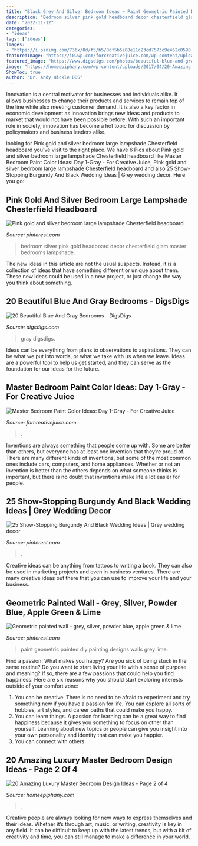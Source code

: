 ```yaml
---
title: "Black Grey And Silver Bedroom Ideas ~ Paint Geometric Painted Diy Painting Designs Walls Grey Lime"
description: "Bedroom silver pink gold headboard decor chesterfield glam master bedrooms lampshade"
date: "2022-11-12"
categories:
- "ideas"
tags: ["ideas"]
images:
- "https://i.pinimg.com/736x/8d/f5/b5/8df5b5e88e11c23cd7573c9e462c0590.jpg"
featuredImage: "https://i0.wp.com/forcreativejuice.com/wp-content/uploads/2016/05/13-master-bedroom-paint-color-with-gray.jpg?fit=600%2C861&amp;ssl=1"
featured_image: "https://www.digsdigs.com/photos/beautiful-blue-and-gray-bedrooms-20.jpg"
image: "https://homeepiphany.com/wp-content/uploads/2017/04/20-Amazing-Luxury-Master-Bedroom-Design-Ideas-title.jpg"
ShowToc: true
author: "Dr. Andy Hickle DDS"
---
```



Innovation is a central motivator for businesses and individuals alike. It allows businesses to change their products and services to remain top of the line while also meeting customer demand. It is also a key factor in economic development as innovation brings new ideas and products to market that would not have been possible before. With such an important role in society, innovation has become a hot topic for discussion by policymakers and business leaders alike.

	

		
looking for Pink gold and silver bedroom large lampshade Chesterfield headboard you've visit to the right place. We have 6 Pics about Pink gold and silver bedroom large lampshade Chesterfield headboard like Master Bedroom Paint Color Ideas: Day 1-Gray - For Creative Juice, Pink gold and silver bedroom large lampshade Chesterfield headboard and also 25 Show-Stopping Burgundy And Black Wedding Ideas | Grey wedding decor. Here you go:
		
    
## Pink Gold And Silver Bedroom Large Lampshade Chesterfield Headboard

<img loading=lazy src="https://i.pinimg.com/736x/8d/f5/b5/8df5b5e88e11c23cd7573c9e462c0590.jpg" onerror="this.onerror=null;this.src='https://tse2.mm.bing.net/th?id=OIP.FX8p6I7nwJNpWfJ9yV5WFQHaJ3&amp;pid=15.1';" alt="Pink gold and silver bedroom large lampshade Chesterfield headboard">

_Source: pinterest.com_

>bedroom silver pink gold headboard decor chesterfield glam master bedrooms lampshade. 

	

The new ideas in this article are not the usual suspects. Instead, it is a collection of ideas that have something different or unique about them. These new ideas could be used in a new project, or just change the way you think about something.

    
## 20 Beautiful Blue And Gray Bedrooms - DigsDigs

<img loading=lazy src="https://www.digsdigs.com/photos/beautiful-blue-and-gray-bedrooms-20.jpg" onerror="this.onerror=null;this.src='https://tse3.mm.bing.net/th?id=OIP.VcGnTySEZ_t47X-2rklzrgHaE7&amp;pid=15.1';" alt="20 Beautiful Blue And Gray Bedrooms - DigsDigs">

_Source: digsdigs.com_

>gray digsdigs. 

	

Ideas can be everything from plans to observations to aspirations. They can be what we put into words, or what we take with us when we leave. Ideas are a powerful tool to help us get started, and they can serve as the foundation for our ideas for the future.

    
## Master Bedroom Paint Color Ideas: Day 1-Gray - For Creative Juice

<img loading=lazy src="https://i0.wp.com/forcreativejuice.com/wp-content/uploads/2016/05/13-master-bedroom-paint-color-with-gray.jpg?fit=600%2C861&amp;ssl=1" onerror="this.onerror=null;this.src='https://tse2.mm.bing.net/th?id=OIP.ZYojklO7RaiMFD2HB-VXCwHaKo&amp;pid=15.1';" alt="Master Bedroom Paint Color Ideas: Day 1-Gray - For Creative Juice">

_Source: forcreativejuice.com_

>. 

	

Inventions are always something that people come up with. Some are better than others, but everyone has at least one invention that they’re proud of. There are many different kinds of inventions, but some of the most common ones include cars, computers, and home appliances. Whether or not an invention is better than the others depends on what someone thinks is important, but there is no doubt that inventions make life a lot easier for people.

    
## 25 Show-Stopping Burgundy And Black Wedding Ideas | Grey Wedding Decor

<img loading=lazy src="https://i.pinimg.com/736x/6a/64/bf/6a64bf7adf27a0aabdbc1835b86d4bb4.jpg" onerror="this.onerror=null;this.src='https://tse3.mm.bing.net/th?id=OIP.6pY4MNE_4i6v52USK8AFigHaNJ&amp;pid=15.1';" alt="25 Show-Stopping Burgundy And Black Wedding Ideas | Grey wedding decor">

_Source: pinterest.com_

>. 

	

Creative ideas can be anything from tattoos to writing a book. They can also be used in marketing projects and even in business ventures. There are many creative ideas out there that you can use to improve your life and your business.

    
## Geometric Painted Wall - Grey, Silver, Powder Blue, Apple Green &amp; Lime

<img loading=lazy src="https://i.pinimg.com/736x/fd/42/06/fd42062148f086292b1a5c232d9b538e--painted-walls-limes.jpg" onerror="this.onerror=null;this.src='https://tse1.mm.bing.net/th?id=OIP.SAynLCo9exxqYsu1hPdNOgHaJ4&amp;pid=15.1';" alt="Geometric painted wall - grey, silver, powder blue, apple green &amp; lime">

_Source: pinterest.com_

>paint geometric painted diy painting designs walls grey lime. 

	

Find a passion: What makes you happy?
Are you sick of being stuck in the same routine? Do you want to start living your life with a sense of purpose and meaning? If so, there are a few passions that could help you find happiness. Here are six reasons why you should start exploring interests outside of your comfort zone: 
1. You can be creative. There is no need to be afraid to experiment and try something new if you have a passion for life. You can explore all sorts of hobbies, art styles, and career paths that could make you happy. 
2. You can learn things. A passion for learning can be a great way to find happiness because it gives you something to focus on other than yourself. Learning about new topics or people can give you insight into your own personality and identity that can make you happier. 
3. You can connect with others.

    
## 20 Amazing Luxury Master Bedroom Design Ideas - Page 2 Of 4

<img loading=lazy src="https://homeepiphany.com/wp-content/uploads/2017/04/20-Amazing-Luxury-Master-Bedroom-Design-Ideas-title.jpg" onerror="this.onerror=null;this.src='https://tse1.mm.bing.net/th?id=OIP.jOTyNnSB42bN-mmf1X-drAHaFj&amp;pid=15.1';" alt="20 Amazing Luxury Master Bedroom Design Ideas - Page 2 of 4">

_Source: homeepiphany.com_

>. 

	

Creative people are always looking for new ways to express themselves and their ideas. Whether it’s through art, music, or writing, creativity is key in any field. It can be difficult to keep up with the latest trends, but with a bit of creativity and time, you can still manage to make a difference in your world.


